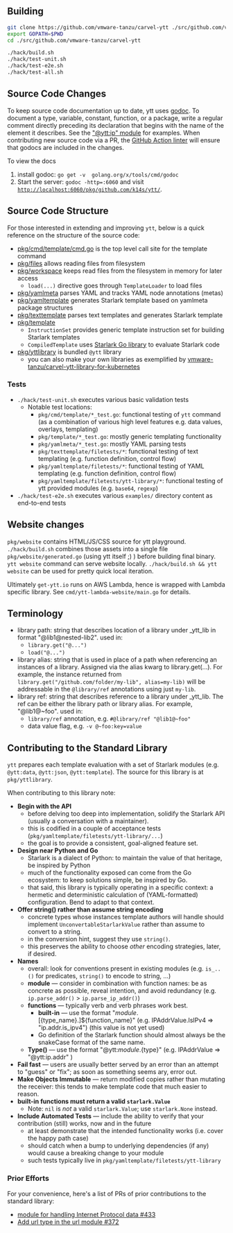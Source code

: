 ## Building

```bash
git clone https://github.com/vmware-tanzu/carvel-ytt ./src/github.com/vmware-tanzu/carvel-ytt
export GOPATH=$PWD
cd ./src/github.com/vmware-tanzu/carvel-ytt

./hack/build.sh
./hack/test-unit.sh
./hack/test-e2e.sh
./hack/test-all.sh
```

## Source Code Changes
To keep source code documentation up to date, ytt uses [godoc](https://go.dev/blog/godoc). To document a type, variable, constant, function, or a package, write a regular comment directly preceding its declaration that begins with the name of the element it describes. See the ["@ytt:ip" module](https://github.com/vmware-tanzu/carvel-ytt/blob/develop/pkg/yttlibrary/ip.go) for examples. When contributing new source code via a PR, the [GitHub Action linter](https://github.com/vmware-tanzu/carvel-ytt/blob/develop/.github/workflows/golangci-lint.yml) will ensure that godocs are included in the changes.

To view the docs
  1. install godoc: `go get -v  golang.org/x/tools/cmd/godoc`
  1. Start the server: `godoc -http=:6060` and visit [`http://localhost:6060/pkg/github.com/k14s/ytt/`](http://localhost:6060/pkg/github.com/k14s/ytt/).
  
## Source Code Structure

For those interested in extending and improving `ytt`, below is a quick reference on the structure of the source code:

- [pkg/cmd/template/cmd.go](https://github.com/vmware-tanzu/carvel-ytt/blob/develop/pkg/cmd/template/cmd.go#L95) is the top level call site for the template command
- [pkg/files](https://github.com/vmware-tanzu/carvel-ytt/tree/develop/pkg/files) allows reading files from filesystem
- [pkg/workspace](https://github.com/vmware-tanzu/carvel-ytt/tree/develop/pkg/workspace) keeps read files from the filesystem in memory for later access
  - `load(...)` directive goes through `TemplateLoader` to load files
- [pkg/yamlmeta](https://github.com/vmware-tanzu/carvel-ytt/tree/develop/pkg/yamlmeta) parses YAML and tracks YAML node annotations (metas)
- [pkg/yamltemplate](https://github.com/vmware-tanzu/carvel-ytt/tree/develop/pkg/yamltemplate) generates Starlark template based on yamlmeta package structures
- [pkg/texttemplate](https://github.com/vmware-tanzu/carvel-ytt/tree/develop/pkg/texttemplate) parses text templates and generates Starlark template
- [pkg/template](https://github.com/vmware-tanzu/carvel-ytt/tree/develop/pkg/template)
  - `InstructionSet` provides generic template instruction set for building Starlark templates
  - `CompiledTemplate` uses [Starlark Go library](https://github.com/google/starlark-go) to evaluate Starlark code
- [pkg/yttlibrary](https://github.com/vmware-tanzu/carvel-ytt/tree/develop/pkg/yttlibrary) is bundled `@ytt` library
  - you can also make your own libraries as exemplified by [vmware-tanzu/carvel-ytt-library-for-kubernetes](https://github.com/vmware-tanzu/carvel-ytt-library-for-kubernetes)

### Tests

- `./hack/test-unit.sh` executes various basic validation tests
  - Notable test locations:
    - `pkg/cmd/template/*_test.go`: functional testing of `ytt` command (as a combination of various high level features e.g. data values, overlays, templating)
    - `pkg/template/*_test.go`: mostly generic templating functionality
    - `pkg/yamlmeta/*_test.go`: mostly YAML parsing tests
    - `pkg/texttemplate/filetests/*`: functional testing of text templating (e.g. function definition, control flow)
    - `pkg/yamltemplate/filetests/*`: functional testing of YAML templating (e.g. function definition, control flow)
    - `pkg/yamltemplate/filetests/ytt-library/*`: functional testing of ytt provided modules (e.g. `base64`, `regexp`)
- `./hack/test-e2e.sh` executes various `examples/` directory content as end-to-end tests

## Website changes

`pkg/website` contains HTML/JS/CSS source for ytt playground. `./hack/build.sh` combines those assets into a single file `pkg/website/generated.go` (using ytt itself ;) ) before building final binary. `ytt website` command can serve website locally. `./hack/build.sh && ytt website` can be used for pretty quick local iteration.

Ultimately `get-ytt.io` runs on AWS Lambda, hence is wrapped with Lambda specific library. See `cmd/ytt-lambda-website/main.go` for details.

## Terminology

- library path: string that describes location of a library under _ytt_lib in format "@lib1@nested-lib2". used in:
  - `library.get("@...")`
  - `load("@...")`
- library alias: string that is used in place of a path when referencing an instances of a library. Assigned via the alias kwarg to library.get(...). For example, the instance returned from `library.get("/github.com/folder/my-lib", alias=my-lib)` will be addressable in the `@library/ref` annotations using just `my-lib`.
- library ref: string that describes  reference to a library under _ytt_lib. The ref can be either the library path or library alias. For example, "@lib1@~foo". used in:
  - `library/ref` annotation, e.g. `#@library/ref "@lib1@~foo"`
  - data value flag, e.g. `-v @~foo:key=value`

## Contributing to the Standard Library

`ytt` prepares each template evaluation with a set of Starlark modules (e.g. `@ytt:data`, `@ytt:json`, `@ytt:template`).
The source for this library is at `pkg/yttlibrary`.

When contributing to this library note:

- **Begin with the API**
  - before delving too deep into implementation, solidify the Starlark API (usually a conversation with a maintainer).
  - this is codified in a couple of acceptance tests (`pkg/yamltemplate/filetests/ytt-library/...`)
  - the goal is to provide a consistent, goal-aligned feature set.
- **Design near Python and Go**
  - Starlark is a dialect of Python: to maintain the value of that heritage, be inspired by Python
  - much of the functionality exposed can come from the Go ecosystem: to keep solutions simple, be inspired by Go.
  - that said, this library is typically operating in a specific context: a hermetic and deterministic calculation of (YAML-formatted) configuration. Bend to adapt to that context.
- **Offer string() rather than assume string encoding**
  - concrete types whose instances template authors will handle should implement `UnconvertableStarlarkValue` rather than assume to convert to a string. 
  - in the conversion hint, suggest they use `string()`.
  - this preserves the ability to choose _other_ encoding strategies, later, if desired.
- **Names**
  - overall: look for conventions present in existing modules (e.g. `is_..()` for predicates,  `string()` to encode to string, ...)
  - **module** — consider in combination with function names: be as concrete as possible, reveal intention, and avoid redundancy (e.g. `ip.parse_addr()` > `ip.parse_ip_addr()`) 
  - **functions** — typically verb and verb phrases work best.
    - **built-in** — use the format "${module}.[${type_name}.]${function_name}" (e.g. IPAddrValue.IsIPv4 => "ip.addr.is_ipv4") (this value is not yet used)
    - Go definition of the Starlark function should almost always be the snakeCase format of the same name.
  - **Type()** — use the format "@ytt:${module}.${type}" (e.g. IPAddrValue => "@ytt:ip.addr" )
- **Fail fast** — users are usually better served by an error than an attempt to "guess" or "fix"; as soon as something seems ary, error out.
- **Make Objects Immutable** — return modified copies rather than mutating the receiver: this tends to make template code that much easier to reason.
- **built-in functions must return a valid `starlark.Value`**
  - Note: `nil` is _not_ a valid `starlark.Value`; use `starlark.None` instead.
- **Include Automated Tests** — include the ability to verify that your contribution (still) works, now and in the future
  - at least demonstrate that the intended functionality works (i.e. cover the happy path case)
  - should catch when a bump to underlying dependencies (if any) would cause a breaking change to your module
  - such tests typically live in `pkg/yamltemplate/filetests/ytt-library`

### Prior Efforts

For your convenience, here's a list of PRs of prior contributions to the standard library:
- [module for handling Internet Protocol data #433](https://github.com/vmware-tanzu/carvel-ytt/pull/433)
- [Add url type in the url module #372](https://github.com/vmware-tanzu/carvel-ytt/pull/372)
